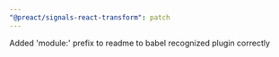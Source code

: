 ```yaml
---
"@preact/signals-react-transform": patch
---
```


Added 'module:' prefix to readme to babel recognized plugin correctly
